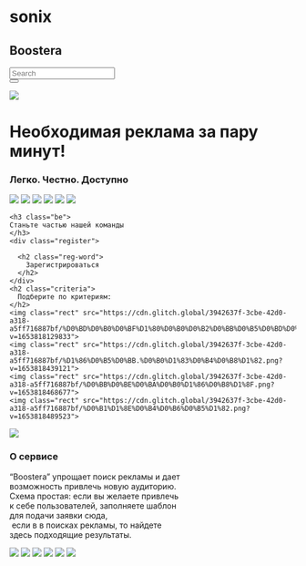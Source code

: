 # sonix
<!DOCTYPE html>
<html lang="en">
  <head>
     <meta charset="utf-8" />
    <meta name="viewport" content="width=device-width, initial-scale=1" /><link rel="stylesheet" href="/style.css" />
    <script src="/script.js" defer></script>
  </head>
  <body>
      <h2 class="icon">
        Boostera
    </h2>
    <div id="cover">
  <form method="get" action="">
    <div class="tb">
      <div class="td"><input type="text" placeholder="Search" required></div>
      <div class="td" id="s-cover">
        <button type="submit">
          <div id="s-circle"></div>
          <span></span>
        </button>
      </div>
    </div>
  </form>
</div>
    <img class="icon-img" src="https://cdn.glitch.global/3942637f-3cbe-42d0-a318-a5ff716887bf/%D0%BA%D1%80%D1%83%D0%B3%D0%B82.0.png?v=1653814547064">
<h1 class="title">
  Необходимая реклама за пару минут!
    </h1>
    <h3 class="sub">
      Легко. Честно. Доступно
    </h3>
    <img class="img-left" src="https://cdn.glitch.global/3942637f-3cbe-42d0-a318-a5ff716887bf/character-illustration-people-with-creative-ideas-icons_53876-59888%201.png?v=1653815341724">
  <img class="red-shape" src="https://cdn.glitch.global/3942637f-3cbe-42d0-a318-a5ff716887bf/Ellipse%206.png?v=1653815733254">
  <img class="rectangle" src="https://cdn.glitch.global/3942637f-3cbe-42d0-a318-a5ff716887bf/Rectangle%204.png?v=1653816042313">
  <img class="violet-shape" src="https://cdn.glitch.global/3942637f-3cbe-42d0-a318-a5ff716887bf/Ellipse%207.png?v=1653816109137">
  <img class="blue-shape" src="https://cdn.glitch.global/3942637f-3cbe-42d0-a318-a5ff716887bf/Ellipse%208.png?v=1653817183990">
   <img class="dark-shape" src="https://cdn.glitch.global/3942637f-3cbe-42d0-a318-a5ff716887bf/Ellipse%209.png?v=1653817199784">

    <h3 class="be">
    Станьте частью нашей команды
    </h3>
    <div class="register">
      
      <h2 class="reg-word">
        Зарегистрироваться
      </h2>
    </div>
    <h2 class="criteria">
      Подберите по критериям: 
    </h2>
    <img class="rect" src="https://cdn.glitch.global/3942637f-3cbe-42d0-a318-a5ff716887bf/%D0%BD%D0%B0%D0%BF%D1%80%D0%B0%D0%B2%D0%BB%D0%B5%D0%BD%D0%B8%D0%B5%20%D0%B1%D0%BB%D0%BE%D0%B3%D0%B0.png?v=1653818129833">
    <img class="rect" src="https://cdn.glitch.global/3942637f-3cbe-42d0-a318-a5ff716887bf/%D1%86%D0%B5%D0%BB.%D0%B0%D1%83%D0%B4%D0%B8%D1%82.png?v=1653818439121">
    <img class="rect" src="https://cdn.glitch.global/3942637f-3cbe-42d0-a318-a5ff716887bf/%D0%BB%D0%BE%D0%BA%D0%B0%D1%86%D0%B8%D1%8F.png?v=1653818468677">
    <img class="rect" src="https://cdn.glitch.global/3942637f-3cbe-42d0-a318-a5ff716887bf/%D0%B1%D1%8E%D0%B4%D0%B6%D0%B5%D1%82.png?v=1653818489523">
<img class="find" src="https://cdn.glitch.global/3942637f-3cbe-42d0-a318-a5ff716887bf/%D0%BA%D0%BD%D0%BE%D0%BF%D0%BA%D0%B0%20%E2%84%961.png?v=1653818617314">
  <h3 class="about">
    О сервисе
    </h3>
    <p class="text">
      “Boostera” упрощает поиск рекламы и дает<br> возможность привлечь новую аудиторию.<br>  Схема простая: если вы желаете привлечь<br>  к себе пользователей, заполняете шаблон <br> для подачи заявки сюда,<br>   если в в поисках рекламы, то найдете <br> здесь подходящие результаты.
    </p>
  <img class="small" src="https://cdn.glitch.global/3942637f-3cbe-42d0-a318-a5ff716887bf/c34f6a33f01c8bedec24ac555b9fe8b6%201.png?v=1653819173913">
  <img class="big" src="https://cdn.glitch.global/3942637f-3cbe-42d0-a318-a5ff716887bf/a26f83994f36d186f4c49a15d62dedcc%201.png?v=1653819203843">
  
  
  <img class="advs1" src="https://cdn.glitch.global/3942637f-3cbe-42d0-a318-a5ff716887bf/%D0%BE%D0%B1%D1%8C%D1%8F%D0%B2%D0%BB%D0%B5%D0%BD%D0%B8%D0%B5%20%E2%84%961.png?v=1653819600707">
      <img class="advs2" src="https://cdn.glitch.global/3942637f-3cbe-42d0-a318-a5ff716887bf/%D0%BE%D0%B1%D1%8C%D1%8F%D0%B2%D0%BB%D0%B5%D0%BD%D0%B8%D0%B5%20%E2%84%962.png?v=1653819604293">
  <img class="advs3" src="https://cdn.glitch.global/3942637f-3cbe-42d0-a318-a5ff716887bf/%D0%BE%D0%B1%D1%8C%D1%8F%D0%B2%D0%BB%D0%B5%D0%BD%D0%B8%D0%B5%20%E2%84%963.png?v=1653819606766">
  <img class="advs4" src="https://cdn.glitch.global/3942637f-3cbe-42d0-a318-a5ff716887bf/%D0%BE%D0%B1%D1%8C%D1%8F%D0%B2%D0%BB%D0%B5%D0%BD%D0%B8%D0%B5%20%E2%84%961%20(1).png?v=1653819608144">

  
  </body>
</html>
